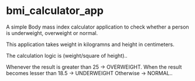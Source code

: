 # bmi_calculator_app

A simple Body mass index calculator application to check whether a person is underweight, overweight or normal.

This application takes weight in kilogramns and height in centimeters.

The calculation logic is (weight/square of height)..

Whenever the result is greater than 25 -> OVERWEIGHT.
When the result becomes lesser than 18.5 -> UNDERWEIGHT
Otherwise -> NORMAL..

